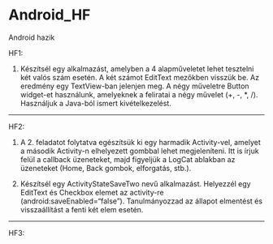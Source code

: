# Android_HF
Android hazik

HF1:

1. Készítsél egy alkalmazást, amelyben a 4 alapműveletet lehet tesztelni két valós szám esetén. A két számot EditText mezőkben visszük be. Az eredmény egy TextView-ban jelenjen meg. A négy műveletre Button widget-et használunk, amelyeknek a feliratai a négy művelet (+, -, *, /). Használjuk a Java-ból ismert kivételkezelést.

------------------------------------------------------------------------------------------------------------------------------------------

HF2:

1.	A 2. feladatot folytatva egészítsük ki egy harmadik Activity-vel, amelyet a második Activity-n elhelyezett gombbal lehet megjeleníteni. Itt is írjuk felül a callback üzeneteket, majd figyeljük a LogCat ablakban az üzeneteket (Home, Back gombok, elforgatás, stb.).

2.	Készítsél egy ActivityStateSaveTwo nevű alkalmazást. Helyezzél egy EditText és Checkbox elemet az activity-re (android:saveEnabled=“false”). Tanulmányozzad az állapot elmentést és visszaállítást a fenti két elem esetén.

------------------------------------------------------------------------------------------------------------------------------------------

HF3:

